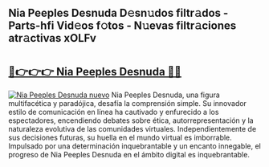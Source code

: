 ## Nia Peeples Desnuda D𝚎sn𝚞dos filtr𝚊dos - Parts-hfi Vid𝚎os f𝚘tos - N𝚞evas filtr𝚊ciones atr𝚊ctivas xOLFv

# <h2><a href="http://mb1gvp4.tromn.icu/?c=Nia+Peeples+Desnuda">🔗👉👉👉 Nia Peeples Desnuda 🔗🔗</a></h2>

[![Nia Peeples Desnuda nuevo](https://i.imgur.com/pEAQMta.gif)](http://mb1gvp4.tromn.icu/?c=Nia+Peeples+Desnuda)
Nia Peeples Desnuda, una figura multifacética y paradójica, desafía la comprensión simple. Su innovador estilo de comunicación en línea ha cautivado y enfurecido a los espectadores, encendiendo debates sobre ética, autorrepresentación y la naturaleza evolutiva de las comunidades virtuales. Independientemente de sus decisiones futuras, su huella en el mundo virtual es imborrable. Impulsado por una determinación inquebrantable y un encanto innegable, el progreso de Nia Peeples Desnuda en el ámbito digital es inquebrantable.
